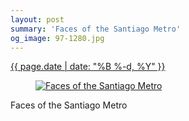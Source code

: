 ```yaml
---
layout: post
summary: 'Faces of the Santiago Metro'
og_image: 97-1280.jpg
---
```


<p>
 <time>
  <a href="/97">
   {{ page.date | date: "%B %-d, %Y" }}
  </a>
 </time>
 <a href="/97">
  <figure data-taken="10/17/2013">
   <img alt="Faces of the Santiago Metro" sizes="(min-width: 700px) 50vw, calc(100vw - 2rem)" src="{{ site.assets_url }}/97-640.jpg" srcset="{{ site.assets_url }}/97-1280.jpg 1280w, {{ site.assets_url }}/97-960.jpg 960w, {{ site.assets_url }}/97-640.jpg 640w, {{ site.assets_url }}/97-320.jpg 320w"/>
  </figure>
 </a>
 <span>
  Faces of the Santiago Metro
 </span>
</p>
